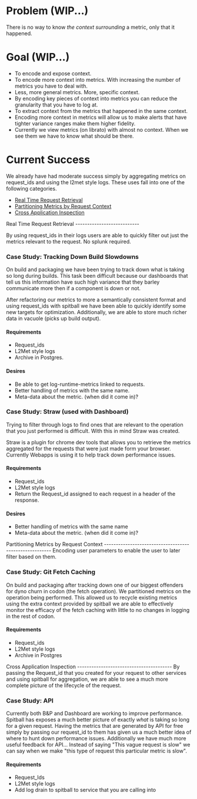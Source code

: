 Problem (WIP...)
================
There is no way to know *the context surrounding* a metric, only that it happened.  

Goal (WIP...)
=============
* To encode and expose context.
* To encode more context into metrics. With increasing the number of metrics you have to deal with.
* Less, more general metrics. More, specific context. 
* By encoding key pieces of context into metrics you can reduce the granularity that you have to log at.
* To extract context from the metrics that happened in the same context.
* Encoding more context in metrics will allow us to make alerts that have tighter variance ranges make them higher fidelity.
* Currently we view metrics (on librato) with almost no context. When we see them we have to know what should be there. 


Current Success
===============

We already have had moderate success simply by aggregating metrics on request_ids and using the l2met style logs. These uses fall into one of the following categories.

* [Real Time Request Retrieval](#retrival)
* [Partitioning Metrics by Request Context](#parition)
* [Cross Application Inspection](#crossapp)

<a name="retrival"/>
Real Time Request Retrieval 
---------------------------

By using request_ids in their logs users are able to quickly filter out just the metrics relevant to the request. No splunk required. 

### Case Study: Tracking Down Build Slowdowns

On build and packaging we have been trying to track down what is taking so long during builds. This task been difficult because our dashboards that tell us this information have such high variance that they barley communicate more then if a component is down or not.

After refactoring our metrics to more a semantically consistent format and using request_ids with spitball we have been able to quickly identify some new targets for optimization. Additionally, we are able to store much richer data in vacuole (picks up build output).

#### Requirements
* Request_ids
* L2Met style logs
* Archive in Postgres. 

#### Desires
* Be able to get log-runtime-metrics linked to requests.
* Better handling of metrics with the same name. 
* Meta-data about the metric. (when did it come in)?

### Case Study: Straw (used with Dashboard)

Trying to filter through logs to find ones that are relevant to the operation that you just performed is difficult. With this in mind Straw was created. 

Straw is a plugin for chrome dev tools that allows you to retrieve the metrics aggregated for the requests that were just made form your browser. Currently Webapps is using it to help track down performance issues.

#### Requirements
* Request_ids
* L2Met style logs
* Return the Request_id assigned to each request in a header of the response. 

#### Desires
* Better handling of metrics with the same name
* Meta-data about the metric. (when did it come in)?

<a name="partition"/>
Partitioning Metrics by Request Context
-------------------------------------------------------
Encoding user parameters to enable the user to later filter based on them. 

### Case Study: Git Fetch Caching

On build and packaging after tracking down one of our biggest offenders for dyno churn in codon (the fetch operation). We partitioned metrics on the operation being performed. This allowed us to recycle existing metrics using the extra context provided by spitball we are able to effectively monitor the efficacy of the fetch caching with little to no changes in logging in the rest of codon.

#### Requirements
* Request_ids
* L2Met style logs
* Archive in Postgres

<a name="crossapp"/>
Cross Application Inspection
----------------------------------------
By passing the Request_id that you created for your request to other services and using spitball for aggregation, we are able to see a much more complete picture of the lifecycle of the request.

### Case Study: API

Currently both B&P and Dashboard are working to improve performance. Spitball has exposes a much better picture of exactly *what* is taking so long for a given request. Having the metrics that are generated by API for free simply by passing our request_id to them has given us a much better idea of where to hunt down performance issues. Additionally we have much more useful feedback for API... Instead of saying "This vague request is slow" we can say when we make "this type of request this particular metric is slow".

#### Requirements
* Request_Ids
* L2Met style logs
* Add log drain to spitball to service that you are calling into

